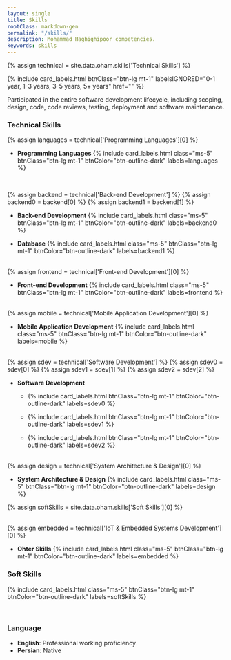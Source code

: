 ```yaml
---
layout: single
title: Skills
rootClass: markdown-gen
permalink: "/skills/"
description: Mohammad Haghighipoor competencies.
keywords: skills
---
```


{% assign technical = site.data.oham.skills['Technical Skills'] %}

{% include card_labels.html btnClass="btn-lg mt-1" 
    labelsIGNORED="0-1 year, 1-3 years, 3-5 years, 5+ years" href="" %}

Participated in the entire software development lifecycle, including scoping, design, code, code reviews, testing, deployment and software maintenance.

### Technical Skills
{% assign languages = technical['Programming Languages'][0] %}

- **Programming Languages**
{% include card_labels.html class="ms-5" btnClass="btn-lg mt-1" btnColor="btn-outline-dark" labels=languages %}

<br>

{% assign backend = technical['Back-end Development'] %}
{% assign backend0 = backend[0] %}
{% assign backend1 = backend[1] %}

- **Back-end Development**
{% include card_labels.html class="ms-5" btnClass="btn-lg mt-1" btnColor="btn-outline-dark" labels=backend0 %}

- **Database**
{% include card_labels.html class="ms-5" btnClass="btn-lg mt-1" btnColor="btn-outline-dark" labels=backend1 %}

<br>
{% assign frontend = technical['Front-end Development'][0] %}

- **Front-end Development**
{% include card_labels.html class="ms-5" btnClass="btn-lg mt-1" btnColor="btn-outline-dark"
    labels=frontend %}

<br>
{% assign mobile = technical['Mobile Application Development'][0] %}

- **Mobile Application Development**
{% include card_labels.html class="ms-5" btnClass="btn-lg mt-1" btnColor="btn-outline-dark"
    labels=mobile %}

<br>
{% assign sdev = technical['Software Development'] %}
{% assign sdev0 = sdev[0] %}
{% assign sdev1 = sdev[1] %}
{% assign sdev2 = sdev[2] %}

- **Software Development**
    - {% include card_labels.html btnClass="btn-lg mt-1" btnColor="btn-outline-dark" labels=sdev0 %}

    - {% include card_labels.html btnClass="btn-lg mt-1" btnColor="btn-outline-dark" labels=sdev1 %}
    
    - {% include card_labels.html btnClass="btn-lg mt-1" btnColor="btn-outline-dark" labels=sdev2 %}

<br>
{% assign design = technical['System Architecture & Design'][0] %}

- **System Architecture & Design**
{% include card_labels.html class="ms-5" btnClass="btn-lg mt-1" btnColor="btn-outline-dark" labels=design %}

{% assign softSkills = site.data.oham.skills['Soft Skills'][0] %}

<br>
{% assign embedded = technical['IoT & Embedded Systems Development'][0] %}

- **Ohter Skills**
{% include card_labels.html class="ms-5" btnClass="btn-lg mt-1" btnColor="btn-outline-dark"
    labels=embedded %}
    
### Soft Skills
{% include card_labels.html class="ms-5" btnClass="btn-lg mt-1" btnColor="btn-outline-dark"
labels=softSkills %}

<br>


### Language
- **English**: Professional working proficiency
- **Persian**: Native